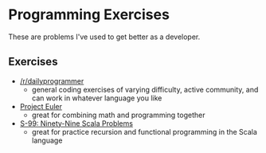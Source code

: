 # Programming Exercises

These are problems I've used to get better as a developer.

## Exercises

- [/r/dailyprogrammer](https://reddit.com/r/dailyprogrammer)
  + general coding exercises of varying difficulty, active community, and
    can work in whatever language you like
- [Project Euler](https://projecteuler.net/)
  + great for combining math and programming together
- [S-99: Ninety-Nine Scala Problems](http://aperiodic.net/phil/scala/s-99/)
  + great for practice recursion and functional programming in the Scala
    language
